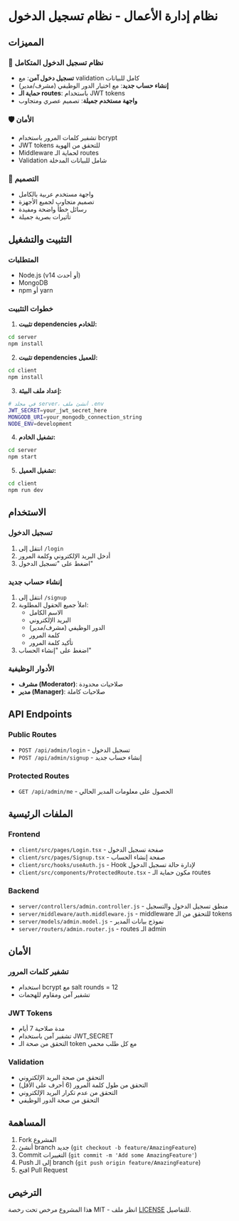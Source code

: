 # نظام إدارة الأعمال - نظام تسجيل الدخول

## المميزات

### 🔐 نظام تسجيل الدخول المتكامل
- **تسجيل دخول آمن**: مع validation كامل للبيانات
- **إنشاء حساب جديد**: مع اختيار الدور الوظيفي (مشرف/مدير)
- **حماية الـ routes**: باستخدام JWT tokens
- **واجهة مستخدم جميلة**: تصميم عصري ومتجاوب

### 🛡️ الأمان
- تشفير كلمات المرور باستخدام bcrypt
- JWT tokens للتحقق من الهوية
- Middleware لحماية الـ routes
- Validation شامل للبيانات المدخلة

### 🎨 التصميم
- واجهة مستخدم عربية بالكامل
- تصميم متجاوب لجميع الأجهزة
- رسائل خطأ واضحة ومفيدة
- تأثيرات بصرية جميلة

## التثبيت والتشغيل

### المتطلبات
- Node.js (v14 أو أحدث)
- MongoDB
- npm أو yarn

### خطوات التثبيت

1. **تثبيت dependencies للخادم:**
```bash
cd server
npm install
```

2. **تثبيت dependencies للعميل:**
```bash
cd client
npm install
```

3. **إعداد ملف البيئة:**
```bash
# في مجلد server، أنشئ ملف .env
JWT_SECRET=your_jwt_secret_here
MONGODB_URI=your_mongodb_connection_string
NODE_ENV=development
```

4. **تشغيل الخادم:**
```bash
cd server
npm start
```

5. **تشغيل العميل:**
```bash
cd client
npm run dev
```

## الاستخدام

### تسجيل الدخول
1. انتقل إلى `/login`
2. أدخل البريد الإلكتروني وكلمة المرور
3. اضغط على "تسجيل الدخول"

### إنشاء حساب جديد
1. انتقل إلى `/signup`
2. املأ جميع الحقول المطلوبة:
   - الاسم الكامل
   - البريد الإلكتروني
   - الدور الوظيفي (مشرف/مدير)
   - كلمة المرور
   - تأكيد كلمة المرور
3. اضغط على "إنشاء الحساب"

### الأدوار الوظيفية
- **مشرف (Moderator)**: صلاحيات محدودة
- **مدير (Manager)**: صلاحيات كاملة

## API Endpoints

### Public Routes
- `POST /api/admin/login` - تسجيل الدخول
- `POST /api/admin/signup` - إنشاء حساب جديد

### Protected Routes
- `GET /api/admin/me` - الحصول على معلومات المدير الحالي

## الملفات الرئيسية

### Frontend
- `client/src/pages/Login.tsx` - صفحة تسجيل الدخول
- `client/src/pages/Signup.tsx` - صفحة إنشاء الحساب
- `client/src/hooks/useAuth.js` - Hook لإدارة حالة تسجيل الدخول
- `client/src/components/ProtectedRoute.tsx` - مكون حماية الـ routes

### Backend
- `server/controllers/admin.controller.js` - منطق تسجيل الدخول والتسجيل
- `server/middleware/auth.middleware.js` - middleware للتحقق من الـ tokens
- `server/models/admin.model.js` - نموذج بيانات المدير
- `server/routers/admin.router.js` - routes الـ admin

## الأمان

### تشفير كلمات المرور
- استخدام bcrypt مع salt rounds = 12
- تشفير آمن ومقاوم للهجمات

### JWT Tokens
- مدة صلاحية 7 أيام
- تشفير آمن باستخدام JWT_SECRET
- التحقق من صحة الـ token مع كل طلب محمي

### Validation
- التحقق من صحة البريد الإلكتروني
- التحقق من طول كلمة المرور (6 أحرف على الأقل)
- التحقق من عدم تكرار البريد الإلكتروني
- التحقق من صحة الدور الوظيفي

## المساهمة

1. Fork المشروع
2. أنشئ branch جديد (`git checkout -b feature/AmazingFeature`)
3. Commit التغييرات (`git commit -m 'Add some AmazingFeature'`)
4. Push إلى الـ branch (`git push origin feature/AmazingFeature`)
5. افتح Pull Request

## الترخيص

هذا المشروع مرخص تحت رخصة MIT - انظر ملف [LICENSE](LICENSE) للتفاصيل. 